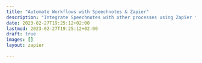 ```yaml
---
title: "Automate Workflows with Speechnotes & Zapier"
description: "Integrate Speechnotes with other processes using Zapier for automation of complete workflows."
date: 2023-02-27T19:25:12+02:00
lastmod: 2023-02-27T19:25:12+02:00
draft: true
images: []
layout: zapier

---
```




